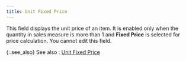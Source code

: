 ```yaml
---
title: Unit Fixed Price
---
```



This field displays the unit price of an item. It is enabled only when  the quantity in sales measure is more than 1 and **Fixed 
 Price** is selected for price calculation. You cannot edit this field.


{:.see_also}
See also
: [Unit  Fixed Price](JavaScript:RelatedTopics1.Click())
